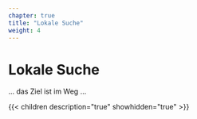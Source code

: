 ```yaml
---
chapter: true
title: "Lokale Suche"
weight: 4
---
```



# Lokale Suche

... das Ziel ist im Weg ...


{{< children description="true" showhidden="true" >}}
